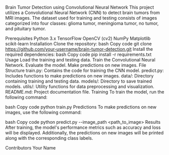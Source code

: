 Brain Tumor Detection using Convolutional Neural Network
This project utilizes a Convolutional Neural Network (CNN) to detect brain tumors from MRI images. The dataset used for training and testing consists of images categorized into four classes: glioma tumor, meningioma tumor, no tumor, and pituitary tumor.

Prerequisites
Python 3.x
TensorFlow
OpenCV (cv2)
NumPy
Matplotlib
scikit-learn
Installation
Clone the repository:
bash
Copy code
git clone https://github.com/your-username/brain-tumor-detection.git
Install the required dependencies:
bash
Copy code
pip install -r requirements.txt
Usage
Load the training and testing data.
Train the Convolutional Neural Network.
Evaluate the model.
Make predictions on new images.
File Structure
train.py: Contains the code for training the CNN model.
predict.py: Includes functions to make predictions on new images.
data/: Directory containing training and testing data.
models/: Directory to save trained models.
utils/: Utility functions for data preprocessing and visualization.
README.md: Project documentation file.
Training
To train the model, run the following command:

bash
Copy code
python train.py
Predictions
To make predictions on new images, use the following command:

bash
Copy code
python predict.py --image_path <path_to_image>
Results
After training, the model's performance metrics such as accuracy and loss will be displayed. Additionally, the predictions on new images will be printed along with the corresponding class labels.

Contributors
Your Name
